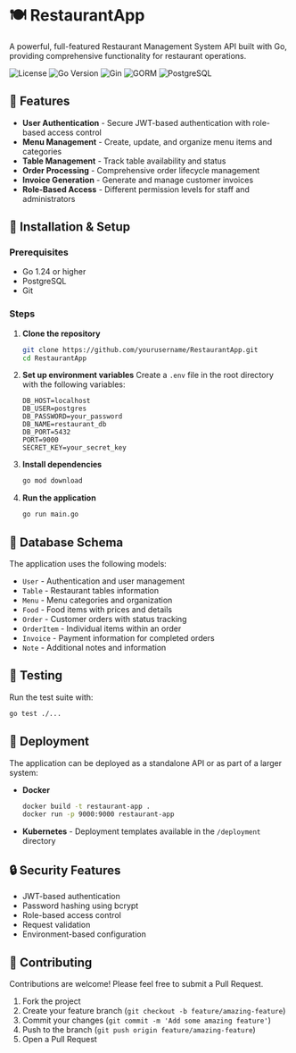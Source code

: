 # 🍽️ RestaurantApp

A powerful, full-featured Restaurant Management System API built with Go, providing comprehensive functionality for restaurant operations.

![License](https://img.shields.io/badge/license-MIT-blue)
![Go Version](https://img.shields.io/badge/Go-1.24-00ADD8)
![Gin](https://img.shields.io/badge/Gin-Framework-00ADD8)
![GORM](https://img.shields.io/badge/GORM-ORM-00ADD8)
![PostgreSQL](https://img.shields.io/badge/PostgreSQL-Database-336791)

## 🌟 Features

- **User Authentication** - Secure JWT-based authentication with role-based access control
- **Menu Management** - Create, update, and organize menu items and categories
- **Table Management** - Track table availability and status
- **Order Processing** - Comprehensive order lifecycle management
- **Invoice Generation** - Generate and manage customer invoices
- **Role-Based Access** - Different permission levels for staff and administrators



## 🔧 Installation & Setup

### Prerequisites
- Go 1.24 or higher
- PostgreSQL
- Git

### Steps

1. **Clone the repository**
   ```bash
   git clone https://github.com/yourusername/RestaurantApp.git
   cd RestaurantApp
   ```

2. **Set up environment variables**
   Create a `.env` file in the root directory with the following variables:
   ```
   DB_HOST=localhost
   DB_USER=postgres
   DB_PASSWORD=your_password
   DB_NAME=restaurant_db
   DB_PORT=5432
   PORT=9000
   SECRET_KEY=your_secret_key
   ```

3. **Install dependencies**
   ```bash
   go mod download
   ```

4. **Run the application**
   ```bash
   go run main.go
   ```

## 📝 Database Schema

The application uses the following models:
- `User` - Authentication and user management
- `Table` - Restaurant tables information
- `Menu` - Menu categories and organization
- `Food` - Food items with prices and details
- `Order` - Customer orders with status tracking
- `OrderItem` - Individual items within an order
- `Invoice` - Payment information for completed orders
- `Note` - Additional notes and information

## 🧪 Testing

Run the test suite with:

```bash
go test ./...
```

## 🚀 Deployment

The application can be deployed as a standalone API or as part of a larger system:

- **Docker**
  ```bash
  docker build -t restaurant-app .
  docker run -p 9000:9000 restaurant-app
  ```

- **Kubernetes** - Deployment templates available in the `/deployment` directory

## 🔒 Security Features

- JWT-based authentication
- Password hashing using bcrypt
- Role-based access control
- Request validation
- Environment-based configuration

## 🤝 Contributing

Contributions are welcome! Please feel free to submit a Pull Request.

1. Fork the project
2. Create your feature branch (`git checkout -b feature/amazing-feature`)
3. Commit your changes (`git commit -m 'Add some amazing feature'`)
4. Push to the branch (`git push origin feature/amazing-feature`)
5. Open a Pull Request


